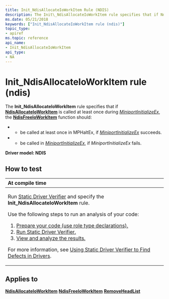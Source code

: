 ```yaml
---
title: Init_NdisAllocateIoWorkItem Rule (NDIS)
description: The Init\_NdisAllocateIoWorkItem rule specifies that if NdisAllocateIoWorkItem is called at least once during MiniportInitializeEx, the NdisFreeIoWorkItem function should - be called at least once in MPHaltEx, if MiniportInitializeEx succeeds.
ms.date: 05/21/2018
keywords: ["Init_NdisAllocateIoWorkItem rule (ndis)"]
topic_type:
- apiref
ms.topic: reference
api_name:
- Init_NdisAllocateIoWorkItem
api_type:
- NA
---
```


# Init\_NdisAllocateIoWorkItem rule (ndis)


The **Init\_NdisAllocateIoWorkItem** rule specifies that if [**NdisAllocateIoWorkItem**](/windows-hardware/drivers/ddi/ndis/nf-ndis-ndisallocateioworkitem) is called at least once during [*MiniportInitializeEx*](/windows-hardware/drivers/ddi/ndis/nc-ndis-miniport_initialize), the [**NdisFreeIoWorkItem**](/windows-hardware/drivers/ddi/ndis/nf-ndis-ndisfreeioworkitem) function should:

-   - be called at least once in MPHaltEx, if [*MiniportInitializeEx*](/windows-hardware/drivers/ddi/ndis/nc-ndis-miniport_initialize) succeeds.
-   - be called in [*MiniportInitializeEx*](/windows-hardware/drivers/ddi/ndis/nc-ndis-miniport_initialize), if *MiniportInitializeEx* fails.

**Driver model: NDIS**

## How to test

<table>
<colgroup>
<col width="100%" />
</colgroup>
<thead>
<tr class="header">
<th align="left">At compile time</th>
</tr>
</thead>
<tbody>
<tr class="odd">
<td align="left"><p>Run <a href="/windows-hardware/drivers/devtest/static-driver-verifier" data-raw-source="[Static Driver Verifier](./static-driver-verifier.md)">Static Driver Verifier</a> and specify the <strong>Init_NdisAllocateIoWorkItem</strong> rule.</p>
Use the following steps to run an analysis of your code:
<ol>
<li><a href="/windows-hardware/drivers/devtest/using-static-driver-verifier-to-find-defects-in-drivers#preparing-your-source-code" data-raw-source="[Prepare your code (use role type declarations).](./using-static-driver-verifier-to-find-defects-in-drivers.md#preparing-your-source-code)">Prepare your code (use role type declarations).</a></li>
<li><a href="/windows-hardware/drivers/devtest/using-static-driver-verifier-to-find-defects-in-drivers#running-static-driver-verifier" data-raw-source="[Run Static Driver Verifier.](./using-static-driver-verifier-to-find-defects-in-drivers.md#running-static-driver-verifier)">Run Static Driver Verifier.</a></li>
<li><a href="/windows-hardware/drivers/devtest/using-static-driver-verifier-to-find-defects-in-drivers#viewing-and-analyzing-the-results" data-raw-source="[View and analyze the results.](./using-static-driver-verifier-to-find-defects-in-drivers.md#viewing-and-analyzing-the-results)">View and analyze the results.</a></li>
</ol>
<p>For more information, see <a href="/windows-hardware/drivers/devtest/using-static-driver-verifier-to-find-defects-in-drivers" data-raw-source="[Using Static Driver Verifier to Find Defects in Drivers](./using-static-driver-verifier-to-find-defects-in-drivers.md)">Using Static Driver Verifier to Find Defects in Drivers</a>.</p></td>
</tr>
</tbody>
</table>

## Applies to

[**NdisAllocateIoWorkItem**](/windows-hardware/drivers/ddi/ndis/nf-ndis-ndisallocateioworkitem)
[**NdisFreeIoWorkItem**](/windows-hardware/drivers/ddi/ndis/nf-ndis-ndisfreeioworkitem)
[**RemoveHeadList**](/windows-hardware/drivers/ddi/wdm/nf-wdm-removeheadlist)

